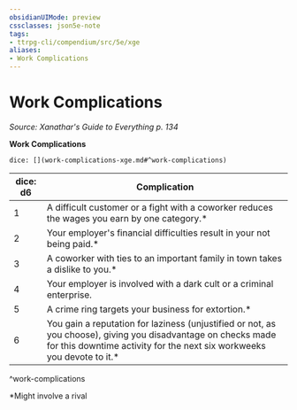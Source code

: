 ```yaml
---
obsidianUIMode: preview
cssclasses: json5e-note
tags:
- ttrpg-cli/compendium/src/5e/xge
aliases:
- Work Complications
---
```

# Work Complications
*Source: Xanathar's Guide to Everything p. 134* 

**Work Complications**

`dice: [](work-complications-xge.md#^work-complications)`

| dice: d6 | Complication |
|----------|--------------|
| 1 | A difficult customer or a fight with a coworker reduces the wages you earn by one category.* |
| 2 | Your employer's financial difficulties result in your not being paid.* |
| 3 | A coworker with ties to an important family in town takes a dislike to you.* |
| 4 | Your employer is involved with a dark cult or a criminal enterprise. |
| 5 | A crime ring targets your business for extortion.* |
| 6 | You gain a reputation for laziness (unjustified or not, as you choose), giving you disadvantage on checks made for this downtime activity for the next six workweeks you devote to it.* |
^work-complications

*Might involve a rival
